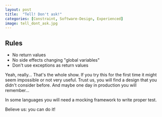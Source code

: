 ```yaml
---
layout: post
title:  "Tell! Don't ask!"
categories: [Constraint, Software-Design, Experienced]
image: tell_dont_ask.jpg
---
```


## Rules

* No return values
* No side effects changing "global variables"
* Don't use exceptions as return values

Yeah, really... That's the whole show. If you try this for the first
time it might seem impossible or not very useful. Trust us, you will
find a design that you didn't consider before. And maybe one day in
production you will remember...

In some languages you will need a mocking framework to write proper
test.

Believe us: you can do it!

